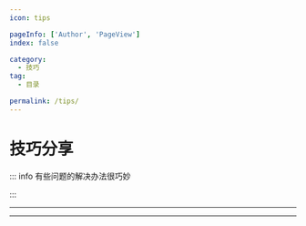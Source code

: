```yaml
---
icon: tips

pageInfo: ['Author', 'PageView']
index: false

category:
  - 技巧
tag:
  - 目录

permalink: /tips/
---
```


# 技巧分享

::: info 有些问题的解决办法很巧妙

:::

---

<Catalog base='/tips/' />

---
